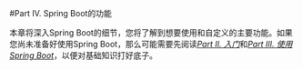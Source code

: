 #Part IV. Spring Boot的功能

本章将深入Spring Boot的细节，您将了解到想要使用和自定义的主要功能。如果您尚未准备好使用Spring Boot，那么可能需要先阅读[*Part II. 入门*](../II.Getting_started/README.md)和[*Part III. 使用Spring Boot*](../III.Using_Spring_Boot/README.md)，以便对基础知识打好底子。
